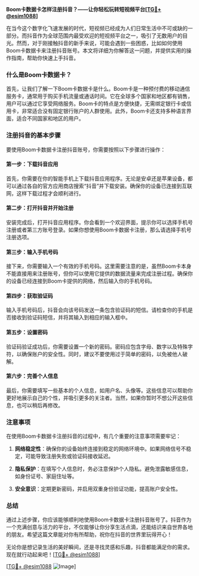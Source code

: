 **Boom卡数据卡怎样注册抖音？——让你轻松玩转短视频平台[[TG💪+ @esim1088](https://t.me/s/esim1088)]**

在当今这个数字化飞速发展的时代，短视频已经成为人们日常生活中不可或缺的一部分。而抖音作为全球范围内最受欢迎的短视频平台之一，吸引了无数用户的目光。然而，对于刚接触抖音的新手来说，可能会遇到一些困惑，比如如何使用Boom卡数据卡来注册抖音账号。本文将详细为你解答这一问题，并提供实用的操作指南，帮助你快速上手抖音。

### 什么是Boom卡数据卡？

首先，让我们了解一下Boom卡数据卡是什么。Boom卡是一种预付费的移动通信服务卡，通常用于购买手机流量或通话时间。它在全球多个国家和地区都有销售，用户可以通过它享受网络服务。Boom卡的特点是方便快捷，无需绑定银行卡或信用卡，非常适合没有固定银行账户的人群使用。此外，Boom卡还支持多种语言界面，适合不同国家和地区的用户。

### 注册抖音的基本步骤

要使用Boom卡数据卡注册抖音账号，你需要按照以下步骤进行操作：

#### 第一步：下载抖音应用

首先，你需要在你的智能手机上下载抖音应用程序。无论是安卓还是苹果设备，都可以通过各自的官方应用商店搜索“抖音”并下载安装。确保你的设备已连接到互联网，这样下载过程才会顺利进行。

#### 第二步：打开抖音并开始注册

安装完成后，打开抖音应用程序。你会看到一个欢迎界面，提示你可以选择手机号注册或者第三方账号登录。如果你想使用Boom卡数据卡注册，那么请选择手机号注册选项。

#### 第三步：输入手机号码

接下来，你需要输入一个有效的手机号码。这里需要注意的是，虽然Boom卡本身不能直接用来注册账号，但你可以使用它提供的数据流量来完成注册过程。确保你的设备已经连接到Boom卡提供的网络，然后输入你的手机号码。

#### 第四步：获取验证码

输入手机号码后，抖音会向该号码发送一条包含验证码的短信。请检查你的手机是否接收到验证码短信，并将其输入到相应的输入框中。

#### 第五步：设置密码

验证码验证成功后，你需要设置一个新的密码。密码应包含字母、数字以及特殊字符，以确保账户的安全性。同时，建议不要使用过于简单的密码，以免被他人破解。

#### 第六步：完善个人信息

最后，你需要填写一些基本的个人信息，如用户名、头像等。这些信息可以帮助你更好地展示自己的个性，并吸引更多的关注者。当然，如果你暂时不想公开这些信息，也可以稍后再修改。

### 注意事项

在使用Boom卡数据卡注册抖音的过程中，有几个重要的注意事项需要牢记：

1. **网络稳定性**：确保你的设备始终连接到稳定的网络环境中。如果网络信号不稳定，可能导致注册失败或验证码接收延迟。
   
2. **隐私保护**：在填写个人信息时，务必注意保护个人隐私。避免泄露敏感信息，如身份证号、家庭住址等。

3. **安全意识**：定期更新密码，并启用双重身份验证功能，提高账户安全性。

### 总结

通过上述步骤，你应该能够顺利地使用Boom卡数据卡注册抖音账号了。抖音作为一个充满创意与活力的平台，不仅能够让你分享生活点滴，还能结识来自世界各地的朋友。希望这篇文章能对你有所帮助，祝你在抖音的世界里玩得开心！

无论你是想记录生活的美好瞬间，还是寻找灵感和乐趣，抖音都能满足你的需求。现在就行动起来吧！[[TG💪+ @esim1088](https://t.me/s/esim1088)]

[[TG💪+ @esim1088](https://t.me/s/esim1088) ![Image](https://i.postimg.cc/4NQfJmqS/Snipaste-2025-05-13-00-14-12.png)]